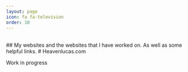 ```yaml
---
layout: page
icon: fa fa-television
order: 10
---
```


<br>
## My websites and the websites that I have worked on. As well as some helpful links.
# Heavenlucas.com

Work in progress